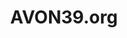 ---
layout: posts
title: AVON39.org
link: http://avon39.org/
img: avon39.jpg
description: Project Managed and built the 100% custom WordPress theme. Featuring custom post types, custom fields, custom plugins. Site will not launch. Sadly, this version of the AVON39.org website will never be launched.
featured: false
used: 
- WordPress
- Twitter Bootstrap
- jQuery
- Custom Post Types
- Custom Short Codes
- Custom WordPress Plugins
---
